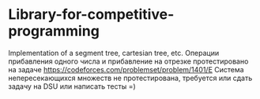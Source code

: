 # Library-for-competitive-programming
Implementation of a segment tree, cartesian tree, etc.
Операции прибавления одного числа и прибавление на отрезке протестировано на задаче https://codeforces.com/problemset/problem/1401/E
Система непересекающихся множеств не протестирована, требуется или сдать задачу на DSU или написать тесты =)
